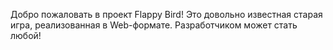 Добро пожаловать в проект Flappy Bird! Это довольно известная старая игра, реализованная в Web-формате. Разработчиком может стать любой!
